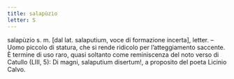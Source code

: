 ```yaml
---
title: salapùzio
letter: S
---
```

salapùzio s. m. [dal lat. salaputium, voce di formazione incerta], letter. – Uomo piccolo di statura, che si rende ridicolo per l’atteggiamento saccente. È termine di uso raro, quasi soltanto come reminiscenza del noto verso di Catullo (LIII, 5): Di magni, salaputium disertum!, a proposito del poeta Licinio Calvo.